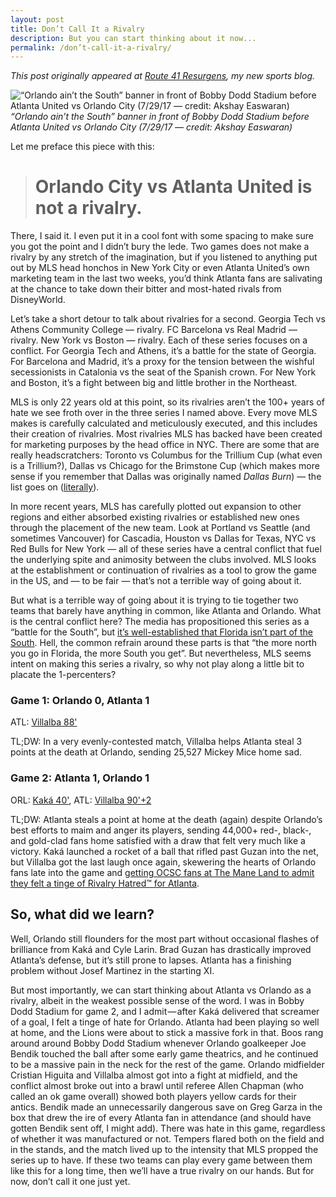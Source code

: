 ```yaml
---
layout: post
title: Don’t Call It a Rivalry
description: But you can start thinking about it now...
permalink: /don’t-call-it-a-rivalry/
---
```

*This post originally appeared at [Route 41 Resurgens](https://medium.com/route-41-resurgens/terminus-episode-1-655988d84ebb), my new sports blog.*

![“Orlando ain’t the South” banner in front of Bobby Dodd Stadium before Atlanta United vs Orlando City (7/29/17 — credit: Akshay Easwaran)](https://cdn-images-1.medium.com/max/4606/1*42FWrqWibvo3CN2Yzu5SOA@2x.jpeg)*“Orlando ain’t the South” banner in front of Bobby Dodd Stadium before Atlanta United vs Orlando City (7/29/17 — credit: Akshay Easwaran)*

Let me preface this piece with this:
> # **Orlando City vs Atlanta United is not a rivalry.**

There, I said it. I even put it in a cool font with some spacing to make sure you got the point and I didn’t bury the lede. Two games does not make a rivalry by any stretch of the imagination, but if you listened to anything put out by MLS head honchos in New York City or even Atlanta United’s own marketing team in the last two weeks, you’d think Atlanta fans are salivating at the chance to take down their bitter and most-hated rivals from DisneyWorld.

Let’s take a short detour to talk about rivalries for a second. Georgia Tech vs Athens Community College — rivalry. FC Barcelona vs Real Madrid — rivalry. New York vs Boston — rivalry. Each of these series focuses on a conflict. For Georgia Tech and Athens, it’s a battle for the state of Georgia. For Barcelona and Madrid, it’s a proxy for the tension between the wishful secessionists in Catalonia vs the seat of the Spanish crown. For New York and Boston, it’s a fight between big and little brother in the Northeast.

MLS is only 22 years old at this point, so its rivalries aren’t the 100+ years of hate we see froth over in the three series I named above. Every move MLS makes is carefully calculated and meticulously executed, and this includes their creation of rivalries. Most rivalries MLS has backed have been created for marketing purposes by the head office in NYC. There are some that are really headscratchers: Toronto vs Columbus for the Trillium Cup (what even is a Trillium?), Dallas vs Chicago for the Brimstone Cup (which makes more sense if you remember that Dallas was originally named *Dallas Burn*) — the list goes on ([literally](https://en.wikipedia.org/wiki/MLS_rivalry_cups)).

In more recent years, MLS has carefully plotted out expansion to other regions and either absorbed existing rivalries or established new ones through the placement of the new team. Look at Portland vs Seattle (and sometimes Vancouver) for Cascadia, Houston vs Dallas for Texas, NYC vs Red Bulls for New York — all of these series have a central conflict that fuel the underlying spite and animosity between the clubs involved. MLS looks at the establishment or continuation of rivalries as a tool to grow the game in the US, and — to be fair — that’s not a terrible way of going about it.

But what is a terrible way of going about it is trying to tie together two teams that barely have anything in common, like Atlanta and Orlando. What is the central conflict here? The media has propositioned this series as a “battle for the South”, but [it’s well-established that Florida isn’t part of the South](https://www.quora.com/Why-is-Florida-not-considered-a-part-of-the-South). Hell, the common refrain around these parts is that “the more north you go in Florida, the more South you get”. But nevertheless, MLS seems intent on making this series a rivalry, so why not play along a little bit to placate the 1-percenters?

### Game 1: Orlando 0, Atlanta 1

ATL: [Villalba 88'](https://matchcenter.mlssoccer.com/matchcenter/2017-07-21-orlando-city-sc-vs-atlanta-united-fc/details/video/111308)

TL;DW: In a very evenly-contested match, Villalba helps Atlanta steal 3 points at the death at Orlando, sending 25,527 Mickey Mice home sad.

### Game 2: Atlanta 1, Orlando 1

ORL: [Kaká 40'](https://matchcenter.mlssoccer.com/matchcenter/2017-07-29-atlanta-united-fc-vs-orlando-city-sc/details/video/112165), ATL: [Villalba 90'+2](https://matchcenter.mlssoccer.com/matchcenter/2017-07-29-atlanta-united-fc-vs-orlando-city-sc/details/video/112181)

TL;DW: Atlanta steals a point at home at the death (again) despite Orlando’s best efforts to maim and anger its players, sending 44,000+ red-, black-, and gold-clad fans home satisfied with a draw that felt very much like a victory. Kaká launched a rocket of a ball that rifled past Guzan into the net, but Villalba got the last laugh once again, skewering the hearts of Orlando fans late into the game and [getting OCSC fans at The Mane Land to admit they felt a tinge of Rivalry Hatred™️ for Atlanta](https://www.themaneland.com/2017/7/30/16063832/atlanta-united-vs-orlando-city-five-takeaways-mls).

## So, what did we learn?

Well, Orlando still flounders for the most part without occasional flashes of brilliance from Kaká and Cyle Larin. Brad Guzan has drastically improved Atlanta’s defense, but it’s still prone to lapses. Atlanta has a finishing problem without Josef Martinez in the starting XI.

But most importantly, we can start thinking about Atlanta vs Orlando as a rivalry, albeit in the weakest possible sense of the word. I was in Bobby Dodd Stadium for game 2, and I admit — after Kaká delivered that screamer of a goal, I felt a tinge of hate for Orlando. Atlanta had been playing so well at home, and the Lions were about to stick a massive fork in that. Boos rang around around Bobby Dodd Stadium whenever Orlando goalkeeper Joe Bendik touched the ball after some early game theatrics, and he continued to be a massive pain in the neck for the rest of the game. Orlando midfielder Cristian Higuita and Villalba almost got into a fight at midfield, and the conflict almost broke out into a brawl until referee Allen Chapman (who called an ok game overall) showed both players yellow cards for their antics. Bendik made an unnecessarily dangerous save on Greg Garza in the box that drew the ire of every Atlanta fan in attendance (and should have gotten Bendik sent off, I might add). There was hate in this game, regardless of whether it was manufactured or not. Tempers flared both on the field and in the stands, and the match lived up to the intensity that MLS propped the series up to have. If these two teams can play every game between them like this for a long time, then we’ll have a true rivalry on our hands. But for now, don’t call it one just yet.
